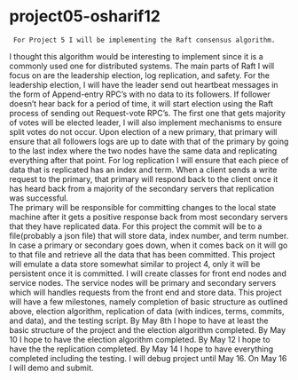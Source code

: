 # project05-osharif12


     For Project 5 I will be implementing the Raft consensus algorithm. 
 I thought this algorithm would be interesting to implement since it
 is a commonly used one for distributed systems. The main parts of 
 Raft I will focus on are the leadership election, log replication, 
 and safety. For the leadership election, I will have the leader send 
 out heartbeat messages in the form of Append-entry RPC’s with no data 
 to its followers. If follower doesn’t hear back for a period of time, 
 it will start election using the Raft process of sending out 
 Request-vote RPC’s. The first one that gets majority of votes will 
 be elected leader, I will also implement mechanisms to ensure split 
 votes do not occur. Upon election of a new primary, that primary will 
 ensure that all followers logs are up to date with that of the primary 
 by going to the last index where the two nodes have the same data and 
 replicating everything after that point. For log replication I will 
 ensure that each piece of data that is replicated has an index and term. 
 When a client sends a write request to the primary, that primary will 
 respond back to the client once it has heard back from a majority of 
 the secondary servers that replication was successful.  
     The primary will be responsible for committing changes to the 
 local state machine after it gets a positive response back from 
 most secondary servers that they have replicated data. For this 
 project the commit will be to a file(probably a json file) that 
 will store data, index number, and term number. In case a primary 
 or secondary goes down, when it comes back on it will go to that 
 file and retrieve all the data that has been committed. 
     This project will emulate a data store somewhat similar to project 4, 
 only it will be persistent once it is committed. I will create classes for 
 front end nodes and service nodes. The service nodes will be primary and 
 secondary servers which will handles requests from the front end and store 
 data. This project will have a few milestones, namely completion of basic 
 structure as outlined above, election algorithm, replication of data (with 
 indices, terms, commits, and data), and the testing script. By May 8th I 
 hope to have at least the basic structure of the project and the election 
 algorithm completed. By May 10 I hope to have the election algorithm completed. 
 By May 12 I hope to have the the replication completed. By May 14 I hope to 
 have everything completed including the testing. I will debug project until May 
 16. On May 16 I will demo and submit.